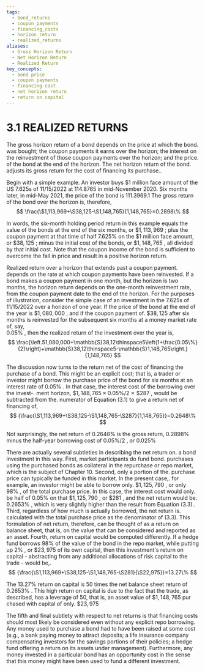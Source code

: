 ```yaml
---
tags:
  - bond_returns
  - coupon_payments
  - financing_costs
  - horizon_return
  - realized_returns
aliases:
  - Gross Horizon Return
  - Net Horizon Return
  - Realized Return
key_concepts:
  - bond price
  - coupon payments
  - financing cost
  - net horizon return
  - return on capital
---
```


# 3.1 REALIZED RETURNS  

The gross horizon return of a bond depends on the price at which the bond.   
was bought; the coupon payments it earns over the horizon; the interest on the reinvestment of those coupon payments over the horizon; and the price.   
of the bond at the end of the horizon. The net horizon return of the bond.   
adjusts its gross return for the cost of financing its purchase..  

Begin with a simple example. An investor buys $\$1$ million face amount of the US 7.625s of 11/15/2022 at 114.8765 in mid-November 2020. Six months later, in mid-May 2021, the price of the bond is 111.3969.1 The gross return of the bond over the horizon is, therefore,  
$$
\frac{\$1,113,969+\S38,125-\S1,148,765}{1,148,765}=0.2898\%
$$  

In words, the six-month holding period return in this example equals the value of the bonds at the end of the six months, or $\$1,113,969$ ; plus the coupon payment at that time of half $7.625\%$ on the $\$1$ million face amount, or $\$38,125$ ; minus the initial cost of the bonds, or $\$1,148,765$ , all divided by that initial cost. Note that the coupon income of the bond is sufficient to overcome the fall in price and result in a positive horizon return.  

Realized return over a horizon that extends past a coupon payment. depends on the rate at which coupon payments have been reinvested. If a bond makes a coupon payment in one month, but the horizon is two months, the horizon return depends on the one-month reinvestment rate, from the coupon payment date to the end of the horizon. For the purposes of illustration, consider the simple case of an investment in the 7.625s of 11/15/2022 over a horizon of one year. If the price of the bond at the end of the year is $\$1,080,000$ , and if the coupon payment of. $\$38,125$ after six months is reinvested for the subsequent six months at a money market rate of, say,  
$0.05\%$ , then the realized return of the investment over the year is,  
$$
\frac{\left.51,080,000+\mathbb{S}38,12\thinspace5\left(1+\frac{0.05\%}{2}\right)+\mathbb{S}38,12\thinspace5-\mathbb{S}1,148,765\right.}{1,148,765}
$$  

The discussion now turns to the return net of the cost of financing the purchase of a bond. This might be an explicit cost; that is, a trader or investor might borrow the purchase price of the bond for six months at an interest rate of $0.05\%$ . In that case, the interest cost of the borrowing over the invest-. ment horizon, $\$1,148,765\times0.05\%/2=\$287$ , would be subtracted from the. numerator of Equation (3.1) to give a return net of financing of,  
$$
{\frac{\S1,113,969+\S38,125-\S1,148,765-\S287}{1,148,765}}=0.2648\%
$$  

Not surprisingly, the net return of $0.2648\%$ is the gross return, $0.2898\%$ minus the half-year borrowing cost of $0.05\%/2$ , or $0.025\%$  

There are actually several subtleties in describing the net return on. a bond investment in this way. First, market participants do fund bond. purchases using the purchased bonds as collateral in the repurchase or repo market, which is the subject of Chapter 10. Second, only a portion of the. purchase price can typically be funded in this market. In the present case,. for example, an investor might be able to borrow only. $\$1,125,790$ , or only $98\%$ , of the total purchase price. In this case, the interest cost would only. be half of $0.05\%$ on that $\$1,125,790$ , or $\$281$ , and the net return would be. $0.2653\%$ , which is very slightly higher than the result from Equation (3.3).. Third, regardless of how much is actually borrowed, the net return is. calculated with the total purchase price as the denominator of (3.3). This formulation of net return, therefore, can be thought of as a return on balance sheet, that is, on the value that can be considered and reported as an asset. Fourth, return on capital would be computed differently. If a hedge fund borrows $98\%$ of the value of the bond in the repo market, while putting up $2\%$ , or $\$23,975$ of its own capital, then this investment's return on capital - abstracting from any additional allocations of risk capital to the trade - would be,.  
$$
{\frac{\S1,113,969+\S38,125-\S1,148,765-\S281}{\S22,975}}=13.27\%
$$  

The $13.27\%$ return on capital is 50 times the net balance sheet return of $0.2653\%$ . This high return on capital is due to the fact that the trade, as described, has a leverage of 50, that is, an asset value of $\$1,148,765$ pur chased with capital of only. $\$23,975$  

The fifth and final subtlety with respect to net returns is that financing costs should most likely be considered even without any explicit repo borrowing. Any money used to purchase a bond had to have been raised at some cost (e.g., a bank paying money to attract deposits; a life insurance company compensating investors for the savings portions of their policies; a hedge fund offering a return on its assets under management). Furthermore, any money invested in a particular bond has an opportunity cost in the sense that this money might have been used to fund a different investment.
